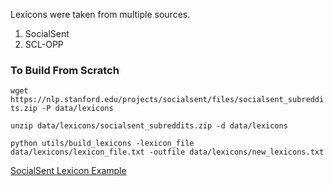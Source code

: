 Lexicons were taken from multiple sources.
1. SocialSent
2. SCL-OPP 

### To Build From Scratch

`wget https://nlp.stanford.edu/projects/socialsent/files/socialsent_subreddits.zip -P data/lexicons`

`unzip data/lexicons/socialsent_subreddits.zip -d data/lexicons`

`
python utils/build_lexicons -lexicon_file data/lexicons/lexicon_file.txt -outfile data/lexicons/new_lexicons.txt 
`

[SocialSent Lexicon Example](../img/lexicon_1.png)